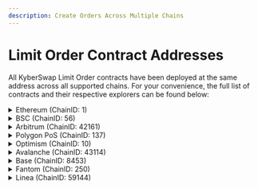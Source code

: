 ```yaml
---
description: Create Orders Across Multiple Chains
---
```


# Limit Order Contract Addresses

All KyberSwap Limit Order contracts have been deployed at the same address across all supported chains. For your convenience, the full list of contracts and their respective explorers can be found below:

<details>

<summary>Ethereum (ChainID: 1)</summary>

* **DSLOProtocol:** [`0xcab2FA2eeab7065B45CBcF6E3936dDE2506b4f6C`](https://etherscan.io/address/0xcab2FA2eeab7065B45CBcF6E3936dDE2506b4f6C)
* **LimitOrderProtocol:** [`0x227B0c196eA8db17A665EA6824D972A64202E936`](https://etherscan.io/address/0x227B0c196eA8db17A665EA6824D972A64202E936)

</details>

<details>

<summary>BSC (ChainID: 56)</summary>

* **DSLOProtocol:** [`0xcab2FA2eeab7065B45CBcF6E3936dDE2506b4f6C`](https://bscscan.com/address/0xcab2FA2eeab7065B45CBcF6E3936dDE2506b4f6C)
* **LimitOrderProtocol:** [`0x227B0c196eA8db17A665EA6824D972A64202E936`](https://bscscan.com/address/0x227B0c196eA8db17A665EA6824D972A64202E936)

</details>

<details>

<summary>Arbitrum (ChainID: 42161)</summary>

* **DSLOProtocol:** [`0xcab2FA2eeab7065B45CBcF6E3936dDE2506b4f6C`](https://arbiscan.io/address/0xcab2FA2eeab7065B45CBcF6E3936dDE2506b4f6C)
* **LimitOrderProtocol:** [`0x227B0c196eA8db17A665EA6824D972A64202E936`](https://arbiscan.io/address/0x227B0c196eA8db17A665EA6824D972A64202E936)

</details>

<details>

<summary>Polygon PoS (ChainID: 137)</summary>

* **DSLOProtocol:** [`0xcab2FA2eeab7065B45CBcF6E3936dDE2506b4f6C`](https://polygonscan.com/address/0xcab2fa2eeab7065b45cbcf6e3936dde2506b4f6c)
* **LimitOrderProtocol:** [`0x227B0c196eA8db17A665EA6824D972A64202E936`](https://polygonscan.com/address/0x227B0c196eA8db17A665EA6824D972A64202E936)

</details>

<details>

<summary>Optimism (ChainID: 10)</summary>

* **DSLOProtocol:** [`0xcab2FA2eeab7065B45CBcF6E3936dDE2506b4f6C`](https://optimistic.etherscan.io/address/0xcab2FA2eeab7065B45CBcF6E3936dDE2506b4f6C)
* **LimitOrderProtocol:** [`0x227B0c196eA8db17A665EA6824D972A64202E936`](https://optimistic.etherscan.io/address/0x227B0c196eA8db17A665EA6824D972A64202E936)

</details>

<details>

<summary>Avalanche (ChainID: 43114)</summary>

* **DSLOProtocol:** [`0xcab2FA2eeab7065B45CBcF6E3936dDE2506b4f6C`](https://avascan.info/blockchain/all/address/0xcab2FA2eeab7065B45CBcF6E3936dDE2506b4f6C)
* **LimitOrderProtocol:** [`0x227B0c196eA8db17A665EA6824D972A64202E936`](https://avascan.info/blockchain/all/address/0x227B0c196eA8db17A665EA6824D972A64202E936)

</details>

<details>

<summary>Base (ChainID: 8453)</summary>

* **DSLOProtocol**: [`0xcab2FA2eeab7065B45CBcF6E3936dDE2506b4f6C`](https://basescan.org/address/0xcab2FA2eeab7065B45CBcF6E3936dDE2506b4f6C)

</details>

<details>

<summary>Fantom (ChainID: 250)</summary>

* **DSLOProtocol:** [`0xcab2FA2eeab7065B45CBcF6E3936dDE2506b4f6C`](https://ftmscan.com/address/0xcab2fa2eeab7065b45cbcf6e3936dde2506b4f6c)
* **LimitOrderProtocol:** [`0x227B0c196eA8db17A665EA6824D972A64202E936`](https://ftmscan.com/address/0x227B0c196eA8db17A665EA6824D972A64202E936)

</details>

<details>

<summary>Linea (ChainID: 59144)</summary>

* **DSLOProtocol**: [`0xcab2FA2eeab7065B45CBcF6E3936dDE2506b4f6C`](https://explorer.linea.build/address/0xcab2FA2eeab7065B45CBcF6E3936dDE2506b4f6C)

</details>
